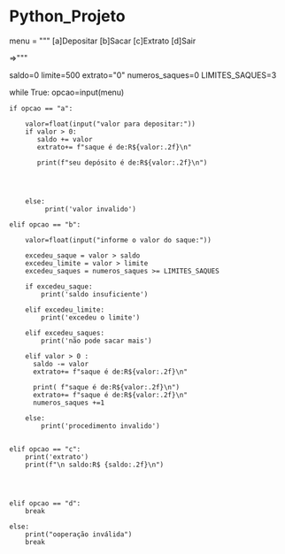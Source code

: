 # Python_Projeto

menu =  """
    [a]Depositar
    [b]Sacar
    [c]Extrato
    [d]Sair

=>"""

saldo=0
limite=500
extrato="0"
numeros_saques=0
LIMITES_SAQUES=3

while True:
    opcao=input(menu)

    if opcao == "a":
         
        valor=float(input("valor para depositar:"))
        if valor > 0:
           saldo += valor
           extrato+= f"saque é de:R${valor:.2f}\n"

           print(f"seu depósito é de:R${valor:.2f}\n")
          

           

        else:
             print('valor invalido')

    elif opcao == "b":

        valor=float(input("informe o valor do saque:"))

        excedeu_saque = valor > saldo 
        excedeu_limite = valor > limite
        excedeu_saques = numeros_saques >= LIMITES_SAQUES     

        if excedeu_saque:
            print('saldo insuficiente')

        elif excedeu_limite:
            print('excedeu o limite')

        elif excedeu_saques:
            print('não pode sacar mais')

        elif valor > 0 :
          saldo -= valor
          extrato+= f"saque é de:R${valor:.2f}\n"

          print( f"saque é de:R${valor:.2f}\n")
          extrato+= f"saque é de:R${valor:.2f}\n"
          numeros_saques +=1

        else:
            print('procedimento invalido')


    elif opcao == "c":
        print('extrato')
        print(f"\n saldo:R$ {saldo:.2f}\n")
        



    elif opcao == "d":
        break     

    else:
        print("ooperação inválida") 
        break




   
